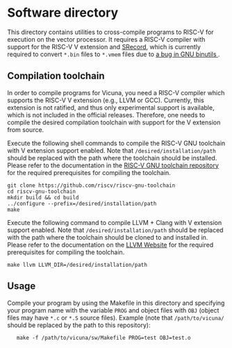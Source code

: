 # Software directory

This directory contains utilities to cross-compile programs to RISC-V for
execution on the vector processor.  It requires a RISC-V compiler with support
for the RISC-V V extension and [SRecord](http://srecord.sourceforge.net/),
which is currently required to convert `*.bin` files to `*.vmem` files due to
[a bug in GNU binutils
](https://github.com/riscv/riscv-tools/issues/168#issuecomment-554973539).


## Compilation toolchain

In order to compile programs for Vicuna, you need a RISC-V compiler which
supports the RISC-V V extension (e.g., LLVM or GCC).  Currently, this extension
is not ratified, and thus only experimental support is available, which is not
included in the official releases.  Therefore, one needs to compile the desired
compilation toolchain with support for the V extension from source.

Execute the following shell commands to compile the RISC-V GNU toolchain with
V extension support enabled.  Note that `/desired/installation/path` should be
replaced with the path where the toolchain should be installed.  Please refer
to the documentation in the
[RISC-V GNU toolchain repository](https://github.com/riscv/riscv-gnu-toolchain#prerequisites)
for the required prerequisites for compiling the toolchain.

```
git clone https://github.com/riscv/riscv-gnu-toolchain
cd riscv-gnu-toolchain
mkdir build && cd build
../configure --prefix=/desired/installation/path
make
```

Execute the following command to compile LLVM + Clang with
V extension support enabled.  Note that `/desired/installation/path` should be
replaced with the path where the toolchain should be cloned to and installed in.
Please refer to the documentation on the
[LLVM Website](https://llvm.org/docs/GettingStarted.html)
for the required prerequisites for compiling the toolchain.

```
make llvm LLVM_DIR=/desired/installation/path
```


## Usage

Compile your program by using the Makefile in this directory and specifying
your program name with the variable `PROG` and object files with `OBJ` (object
files may have `*.c` or `*.S` source files).
Example (note that `/path/to/vicuna/` should be replaced by the path to this
repository):

       make -f /path/to/vicuna/sw/Makefile PROG=test OBJ=test.o
